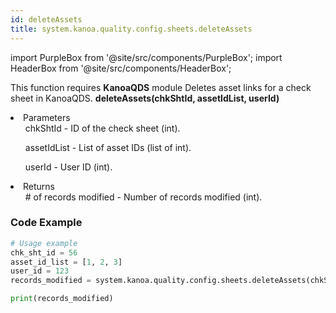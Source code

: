 ```yaml
---
id: deleteAssets
title: system.kanoa.quality.config.sheets.deleteAssets
---
```


import PurpleBox from '@site/src/components/PurpleBox';
import HeaderBox from '@site/src/components/HeaderBox';

<PurpleBox>This function requires <b>KanoaQDS</b> module</PurpleBox>
<HeaderBox header="Description">Deletes asset links for a check sheet in KanoaQDS.</HeaderBox>
<HeaderBox header="Syntax">
    <b>deleteAssets(chkShtId, assetIdList, userId)</b>
    <li> Parameters <br />
        <ul>chkShtId - ID of the check sheet (int).</ul>
        <ul>assetIdList - List of asset IDs (list of int).</ul>
        <ul>userId - User ID (int).</ul>
    </li>
    <li> Returns <br />
        <ul># of records modified - Number of records modified (int).</ul>
    </li>
</HeaderBox>

### Code Example
```python
# Usage example
chk_sht_id = 56
asset_id_list = [1, 2, 3]
user_id = 123
records_modified = system.kanoa.quality.config.sheets.deleteAssets(chkShtId=chk_sht_id, assetIdList=asset_id_list, userId=user_id)

print(records_modified)

